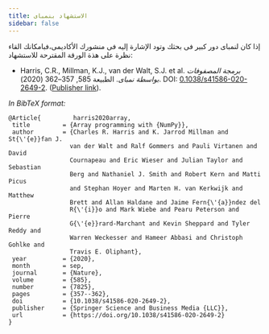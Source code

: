 ```yaml
---
title: الاستشهاد بنمباى
sidebar: false
---
```


إذا كان لنمباى دور كبير فى بحثك وتود الإشارة إليه فى منشورك الأكاديمى،فبامكانك القاء نظرة على هذة الورقة المقترحة للاستشهاد:

*  Harris, C.R., Millman, K.J., van der Walt, S.J. et al. _برمجة المصفوفات بواسطة نمباى_. الطبيعة 585, 357–362 (2020). DOI: [0.1038/s41586-020-2649-2](https://doi.org/10.1038/s41586-020-2649-2). ([Publisher link](https://www.nature.com/articles/s41586-020-2649-2)).

_In BibTeX format:_

 ``` 
@Article{         harris2020array,
  title         = {Array programming with {NumPy}},
  author        = {Charles R. Harris and K. Jarrod Millman and St{\'{e}}fan J.
                  van der Walt and Ralf Gommers and Pauli Virtanen and David
                  Cournapeau and Eric Wieser and Julian Taylor and Sebastian
                  Berg and Nathaniel J. Smith and Robert Kern and Matti Picus
                  and Stephan Hoyer and Marten H. van Kerkwijk and Matthew
                  Brett and Allan Haldane and Jaime Fern{\'{a}}ndez del
                  R{\'{i}}o and Mark Wiebe and Pearu Peterson and Pierre
                  G{\'{e}}rard-Marchant and Kevin Sheppard and Tyler Reddy and
                  Warren Weckesser and Hameer Abbasi and Christoph Gohlke and
                  Travis E. Oliphant},
  year          = {2020},
  month         = sep,
  journal       = {Nature},
  volume        = {585},
  number        = {7825},
  pages         = {357--362},
  doi           = {10.1038/s41586-020-2649-2},
  publisher     = {Springer Science and Business Media {LLC}},
  url           = {https://doi.org/10.1038/s41586-020-2649-2}
}
```
